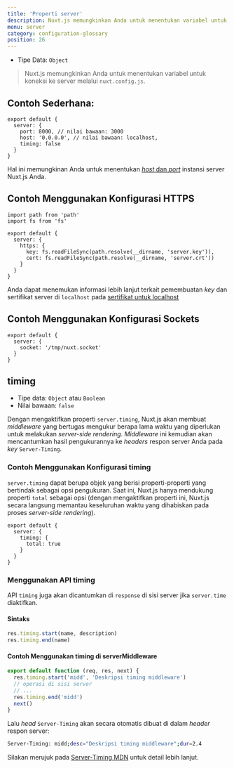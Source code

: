 ```yaml
---
title: 'Properti server'
description: Nuxt.js memungkinkan Anda untuk menentukan variabel untuk koneksi ke server melalui `nuxt.config.js`.
menu: server
category: configuration-glossary
position: 26
---
```


- Tipe Data: `Object`

> Nuxt.js memungkinkan Anda untuk menentukan variabel untuk koneksi ke server melalui `nuxt.config.js`.

## Contoh Sederhana:

```js{}[nuxt.config.js]
export default {
  server: {
    port: 8000, // nilai bawaan: 3000
    host: '0.0.0.0', // nilai bawaan: localhost,
    timing: false
  }
}
```

Hal ini memungkinan Anda untuk menentukan [_host_ dan _port_](/docs/2.x/features/configuration#edit-host-and-port) instansi server Nuxt.js Anda.

## Contoh Menggunakan Konfigurasi HTTPS

```js{}[nuxt.config.js]
import path from 'path'
import fs from 'fs'

export default {
  server: {
    https: {
      key: fs.readFileSync(path.resolve(__dirname, 'server.key')),
      cert: fs.readFileSync(path.resolve(__dirname, 'server.crt'))
    }
  }
}
```

Anda dapat menemukan informasi lebih lanjut terkait pemembuatan _key_ dan sertifikat server di `localhost` pada [sertifikat untuk localhost](https://letsencrypt.org/docs/certificates-for-localhost/)

## Contoh Menggunakan Konfigurasi Sockets

```js{}[nuxt.config.js]
export default {
  server: {
    socket: '/tmp/nuxt.socket'
  }
}
```

## timing

- Tipe data: `Object` atau `Boolean`
- Nilai bawaan: `false`

Dengan mengaktifkan properti `server.timing`, Nuxt.js akan membuat _middleware_ yang bertugas mengukur berapa lama waktu yang diperlukan untuk melakukan _server-side rendering_. _Middleware_ ini kemudian akan mencantumkan hasil pengukurannya ke _headers_ respon server Anda pada _key_ `Server-Timing`.

### Contoh Menggunakan Konfigurasi timing

`server.timing` dapat berupa objek yang berisi properti-properti yang bertindak sebagai opsi pengukuran. Saat ini, Nuxt.js hanya mendukung properti `total` sebagai opsi (dengan mengaktifkan properti ini, Nuxt.js secara langsung memantau keseluruhan waktu yang dihabiskan pada proses _server-side rendering_).

```js{}[nuxt.config.js]
export default {
  server: {
    timing: {
      total: true
    }
  }
}
```

### Menggunakan API timing

API `timing` juga akan dicantumkan di `response` di sisi server jika `server.time` diaktifkan.

#### Sintaks

```js
res.timing.start(name, description)
res.timing.end(name)
```

#### Contoh Menggunakan timing di serverMiddleware

```js
export default function (req, res, next) {
  res.timing.start('midd', 'Deskripsi timing middleware')
  // operasi di sisi server
  // ...
  res.timing.end('midd')
  next()
}
```

Lalu _head_ `Server-Timing` akan secara otomatis dibuat di dalam _header_ respon server:

```bash
Server-Timing: midd;desc="Deskripsi timing middleware";dur=2.4
```

Silakan merujuk pada [Server-Timing MDN](https://developer.mozilla.org/en-US/docs/Web/HTTP/Headers/Server-Timing) untuk detail lebih lanjut.
